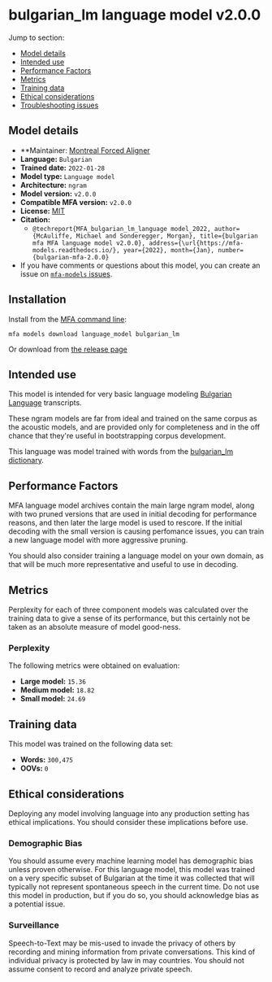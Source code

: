 
# bulgarian_lm language model v2.0.0

Jump to section:

- [Model details](#model-details)
- [Intended use](#intended-use)
- [Performance Factors](#performance-factors)
- [Metrics](#metrics)
- [Training data](#training-data)
- [Ethical considerations](#ethical-considerations)
- [Troubleshooting issues](#troubleshooting-issues)

## Model details

- **Maintainer: [Montreal Forced Aligner](https://montreal-forced-aligner.readthedocs.io/)
- **Language:** `Bulgarian`
- **Trained date:** `2022-01-28`
- **Model type:** `Language model`
- **Architecture:** `ngram`
- **Model version:** `v2.0.0`
- **Compatible MFA version:** `v2.0.0`
- **License:** [MIT](https://github.com/MontrealCorpusTools/mfa-models/tree/main/language_model/bulgarian/mfa/v2.0.0/LICENSE)
- **Citation:**
  - `@techreport{MFA_bulgarian_lm_language model_2022, author={McAuliffe, Michael and Sonderegger, Morgan}, title={bulgarian mfa MFA language model v2.0.0}, address={\url{https://mfa-models.readthedocs.io/}, year={2022}, month={Jan}, number={bulgarian-mfa-2.0.0}`
- If you have comments or questions about this model, you can create an issue on [`mfa-models` issues](https://github.com/MontrealCorpusTools/mfa-models/issues).

## Installation

Install from the [MFA command line](https://montreal-forced-aligner.readthedocs.io/en/latest/user_guide/models/index.html):

```
mfa models download language_model bulgarian_lm
```

Or download from [the release page](https://github.com/MontrealCorpusTools/mfa-models/releases/tag/language_model-bulgarian_lm-v2.0.0)

## Intended use

This model is intended for very basic language modeling [Bulgarian Language](https://en.wikipedia.org/wiki/Bulgarian_language) transcripts.

These ngram models are far from ideal and trained on the same corpus as the acoustic models, and are provided only for completeness
and in the off chance that they're useful in bootstrapping corpus development.

This language was model trained with words from the [bulgarian_lm dictionary](https://github.com/MontrealCorpusTools/mfa-models/blob/main/dictionary/bulgarian_lm.dict).

## Performance Factors

MFA language model archives contain the main large ngram model, along with two pruned versions that are used in initial decoding
for performance reasons, and then later the large model is used to rescore.  If the initial decoding with the
small version is causing perfomance issues, you can train a new language model with more aggressive pruning.

You should also consider training a language model on your own domain, as that will be much more representative and
useful to use in decoding.

## Metrics

Perplexity for each of three component models was calculated over the training data to give a sense of its performance, but this certainly not be taken as
an absolute measure of model good-ness.

### Perplexity

The following metrics were obtained on evaluation:


* **Large model:** `15.36`
* **Medium model:** `18.82`
* **Small model:** `24.69`

## Training data

This model was trained on the following data set:


* **Words:** `300,475`
* **OOVs:** `0`

## Ethical considerations

Deploying any model involving language into any production setting has ethical implications. You should consider these implications before use.

### Demographic Bias

You should assume every machine learning model has demographic bias unless proven otherwise.
For this language model, this model was trained on a very specific subset of Bulgarian at the time it was collected that will typically not represent spontaneous speech in the current time.
Do not use this model in production, but if you do so, you should acknowledge bias as a potential issue.

### Surveillance

Speech-to-Text may be mis-used to invade the privacy of others by recording and mining information from private conversations.
This kind of individual privacy is protected by law in may countries.
You should not assume consent to record and analyze private speech.
